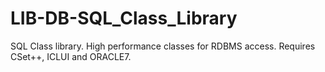 LIB-DB-SQL_Class_Library
========================

SQL Class library. High performance classes for RDBMS access. Requires CSet++, ICLUI and ORACLE7.
